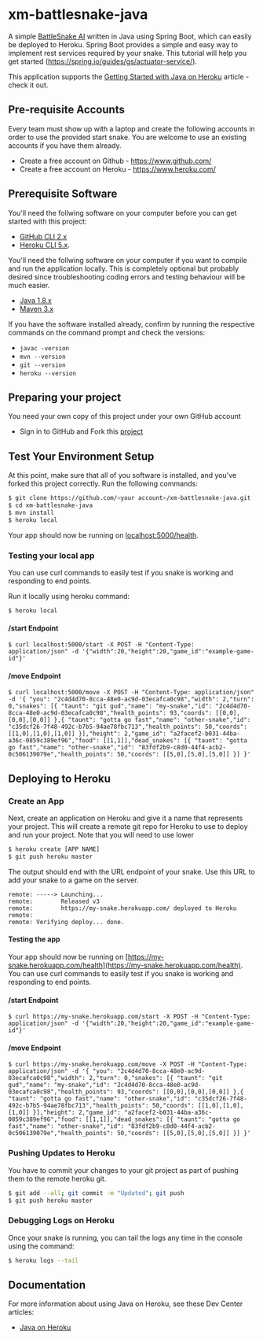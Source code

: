 # xm-battlesnake-java

A simple [BattleSnake AI](http://battlesnake.io) written in Java using Spring Boot, which can easily be deployed to Heroku. Spring Boot provides a simple and easy way to implement rest services required by your snake. This tutorial will help you get started (https://spring.io/guides/gs/actuator-service/).

This application supports the [Getting Started with Java on Heroku](https://devcenter.heroku.com/articles/getting-started-with-java) article - check it out.

## Pre-requisite Accounts
Every team must show up with a laptop and create the following accounts in order to use the provided start snake. You are welcome to use an existing accounts if you have them already.
* Create a free account on Github - https://www.github.com/
* Create a free account on Heroku - https://www.heroku.com/

## Prerequisite Software
You'll need the follwing software on your computer before you can get started with this project:
- [GitHub CLI 2.x](https://git-scm.com/downloads)
- [Heroku CLI 5.x](https://cli.heroku.com/).

You'll need the follwing software on your computer if you want to compile and run the application locally. This is completely optional but probably desired since troubleshooting coding errors and testing behaviour will be much easier. 
- [Java 1.8.x](http://www.oracle.com/technetwork/java/javase/downloads/index.html)
- [Maven 3.x](https://maven.apache.org/install.html)

If you have the software installed already, confirm by running the respective commands on the command prompt and check the versions:
- ```javac -version```
- ```mvn --version```
- ```git --version```
- ```heroku --version```

## Preparing your project
You need your own copy of this project under your own GitHub account
- Sign in to GitHub and Fork this [project](https://github.com/xmatters-tko/xm-battlesnake-java/fork)

## Test Your Environment Setup
At this point, make sure that all of you software is installed, and you've forked this project correctly. Run the following commands:

```sh
$ git clone https://github.com/<your account>/xm-battlesnake-java.git
$ cd xm-battlesnake-java
$ mvn install
$ heroku local
```

Your app should now be running on [localhost:5000/health](http://localhost:5000/health).

### Testing your local app
You can use curl commands to easily test if you snake is working and responding to end points.

Run it locally using heroku command:
```
$ heroku local
```
#### /start Endpoint
```
$ curl localhost:5000/start -X POST -H "Content-Type: application/json" -d '{"width":20,"height":20,"game_id":"example-game-id"}'
```
#### /move Endpoint
```
$ curl localhost:5000/move -X POST -H "Content-Type: application/json" -d '{ "you": "2c4d4d70-8cca-48e0-ac9d-03ecafca0c98","width": 2,"turn": 0,"snakes": [{ "taunt": "git gud","name": "my-snake","id": "2c4d4d70-8cca-48e0-ac9d-03ecafca0c98","health_points": 93,"coords": [[0,0],[0,0],[0,0]] },{ "taunt": "gotta go fast","name": "other-snake","id": "c35dcf26-7f48-492c-b7b5-94ae78fbc713","health_points": 50,"coords": [[1,0],[1,0],[1,0]] }],"height": 2,"game_id": "a2facef2-b031-44ba-a36c-0859c389ef96","food": [[1,1]],"dead_snakes": [{ "taunt": "gotta go fast","name": "other-snake","id": "83fdf2b9-c8d0-44f4-acb2-0c506139079e","health_points": 50,"coords": [[5,0],[5,0],[5,0]] }] }'
```

## Deploying to Heroku

### Create an App
Next, create an application on Heroku and give it a name that represents your project. This will create a remote git repo for Heroku to use to deploy and run your project. Note that you will need to use lower
```sh
$ heroku create [APP NAME]
$ git push heroku master
```
The output should end with the URL endpoint of your snake. Use this URL to add your snake to a game on the server.
```
remote: -----> Launching...
remote:        Released v3
remote:        https://my-snake.herokuapp.com/ deployed to Heroku
remote:
remote: Verifying deploy... done.
```
#### Testing the app
Your app should now be running on [https://my-snake.herokuapp.com/health](https://my-snake.herokuapp.com/health). You can use curl commands to easily test if you snake is working and responding to end points.

#### /start Endpoint
```
$ curl https://my-snake.herokuapp.com/start -X POST -H "Content-Type: application/json" -d '{"width":20,"height":20,"game_id":"example-game-id"}'
```
#### /move Endpoint
```
$ curl https://my-snake.herokuapp.com/move -X POST -H "Content-Type: application/json" -d '{ "you": "2c4d4d70-8cca-48e0-ac9d-03ecafca0c98","width": 2,"turn": 0,"snakes": [{ "taunt": "git gud","name": "my-snake","id": "2c4d4d70-8cca-48e0-ac9d-03ecafca0c98","health_points": 93,"coords": [[0,0],[0,0],[0,0]] },{ "taunt": "gotta go fast","name": "other-snake","id": "c35dcf26-7f48-492c-b7b5-94ae78fbc713","health_points": 50,"coords": [[1,0],[1,0],[1,0]] }],"height": 2,"game_id": "a2facef2-b031-44ba-a36c-0859c389ef96","food": [[1,1]],"dead_snakes": [{ "taunt": "gotta go fast","name": "other-snake","id": "83fdf2b9-c8d0-44f4-acb2-0c506139079e","health_points": 50,"coords": [[5,0],[5,0],[5,0]] }] }'
```

### Pushing Updates to Heroku
You have to commit your changes to your git project as part of pushing them to the remote heroku git.
```sh
$ git add --all; git commit -m "Updated"; git push
$ git push heroku master
```

### Debugging Logs on Heroku
Once your snake is running, you can tail the logs any time in the console using the command:
```sh
$ heroku logs --tail
```

## Documentation

For more information about using Java on Heroku, see these Dev Center articles:

- [Java on Heroku](https://devcenter.heroku.com/categories/java)
```
